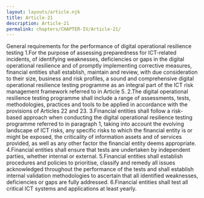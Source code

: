 ```yaml
---
layout: layouts/article.njk
title: Article-21
description: Article-21
permalink: chapters/CHAPTER-IV/Article-21/
---
```

General requirements for the performance of digital operational resilience testing 
1.For the purpose of assessing preparedness for ICT-related incidents, of identifying weaknesses, deficiencies or gaps in the digital operational resilience and of promptly implementing corrective measures, financial entities shall establish, maintain and review, with due consideration to their size, business and risk profiles, a sound and comprehensive digital operational resilience testing programme as an integral part of the ICT risk management framework referred to in Article 5. 
2.The digital operational resilience testing programme shall include a range of assessments, tests, methodologies, practices and tools to be applied in accordance with the provisions of Articles 22 and 23. 
3.Financial entities shall follow a risk-based approach when conducting the digital operational resilience testing programme referred to in paragraph 1, taking into account the evolving landscape of ICT risks, any specific risks to which the financial entity is or might be exposed, the criticality of information assets and of services provided, as well as any other factor the financial entity deems appropriate. 
4.Financial entities shall ensure that tests are undertaken by independent parties, whether internal or external. 
5.Financial entities shall establish procedures and policies to prioritise, classify and remedy all issues acknowledged throughout the performance of the tests and shall establish internal validation methodologies to ascertain that all identified weaknesses, deficiencies or gaps are fully addressed. 
6.Financial entities shall test all critical ICT systems and applications at least yearly. 

